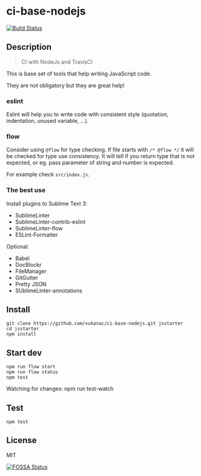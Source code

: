 # ci-base-nodejs

[![Build Status](https://travis-ci.org/vukanac/ci-base-nodejs.svg?branch=master)](https://travis-ci.org/vukanac/ci-base-nodejs)

## Description

> CI with NodeJs and TravisCI


This is base set of tools that help writing JavaScript code.

They are not obligatory but they are great help!

### eslint

Eslint will help you to write code with consistent style (quotation, indentation, unused variable, ...).

### flow

Consider using `@flow` for type checking.
If file starts with `/* @flow */` it will be checked for type use consistency.
It will tell if you return type that is not expected, or eg. pass parameter of
string and number is expected.

For example check `src/index.js`.


### The best use

Install plugins to Sublime Text 3:

* SublimeLinter
* SublimeLinter-contrib-eslint
* SublimeLinter-flow
* ESLint-Formatter

Optional:

* Babel
* DocBlockr
* FileManager
* GitGutter
* Pretty JSON
* SUblimeLinter-annotations


## Install


    git clone https://github.com/vukanac/ci-base-nodejs.git jsstarter
    cd jsstarter
    npm install

## Start dev

    npm run flow start
    npm run flow status
    npm test

Watching for changes:
    npm run test-watch


## Test

    npm test

## License

MIT

[![FOSSA Status](https://app.fossa.io/api/projects/git%2Bgithub.com%2Fvukanac%2Fci-base-nodejs.svg?type=large)](https://app.fossa.io/projects/git%2Bgithub.com%2Fvukanac%2Fci-base-nodejs?ref=badge_large)
